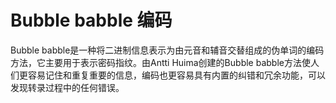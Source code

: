 Bubble babble 编码
===================


Bubble babble是一种将二进制信息表示为由元音和辅音交替组成的伪单词的编码方法，它主要用于表示密码指纹。由Antti Huima创建的Bubble babble方法使人们更容易记住和重复重要的信息，编码也更容易具有内置的纠错和冗余功能，可以发现转录过程中的任何错误。